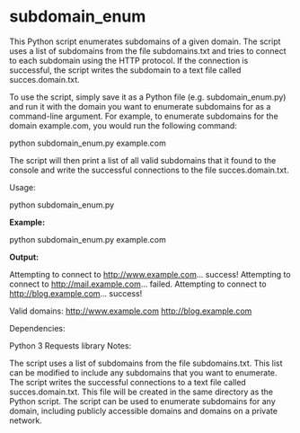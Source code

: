 # subdomain_enum
This Python script enumerates subdomains of a given domain. The script uses a list of subdomains from the file subdomains.txt and tries to connect to each subdomain using the HTTP protocol. If the connection is successful, the script writes the subdomain to a text file called succes.domain.txt.

To use the script, simply save it as a Python file (e.g. subdomain_enum.py) and run it with the domain you want to enumerate subdomains for as a command-line argument. For example, to enumerate subdomains for the domain example.com, you would run the following command:

python subdomain_enum.py example.com

The script will then print a list of all valid subdomains that it found to the console and write the successful connections to the file succes.domain.txt.

Usage:

python subdomain_enum.py <domain>


**Example:**

python subdomain_enum.py example.com


**Output:**

Attempting to connect to http://www.example.com... success!
Attempting to connect to http://mail.example.com... failed.
Attempting to connect to http://blog.example.com... success!

Valid domains:
http://www.example.com
http://blog.example.com

Dependencies:

Python 3
Requests library
Notes:

The script uses a list of subdomains from the file subdomains.txt. This list can be modified to include any subdomains that you want to enumerate.
The script writes the successful connections to a text file called succes.domain.txt. This file will be created in the same directory as the Python script.
The script can be used to enumerate subdomains for any domain, including publicly accessible domains and domains on a private network.
